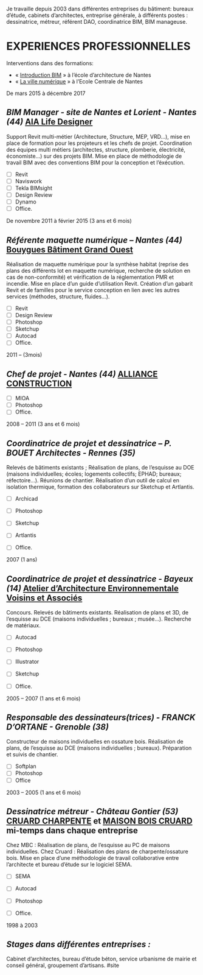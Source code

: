 Je travaille depuis 2003 dans différentes entreprises du bâtiment: bureaux d’étude, cabinets d’architectes, entreprise générale, à différents postes : dessinatrice, métreur, référent DAO, coordinatrice BIM, BIM manageuse.

# EXPERIENCES PROFESSIONNELLES
Interventions dans des formations:
* « [Introduction BIM](http://poleatlantique.com/index.php/project/introduction-bim/) » à l’école d’architecture de Nantes
* « [La ville numérique](https://www.ec-nantes.fr/ingenieur-generaliste/les-options-de-2e-et-3e-annees/option-ville-numerique-189042.kjsp) » à l’Ecole Centrale de Nantes

De mars 2015 à décembre 2017
## *BIM Manager - site de Nantes et Lorient - Nantes (44)* [AIA Life Designer](http://www.a-i-a.fr/) 
Support Revit multi-métier (Architecture, Structure, MEP, VRD…), mise en place de formation pour les projeteurs et les chefs de projet.
Coordination des équipes multi métiers (architectes, structure, plomberie, électricité, économiste…) sur des projets BIM.
Mise en place de méthodologie de travail BIM avec des conventions BIM pour la conception et l’éxécution.

- [ ] Revit
- [ ] Naviswork
- [ ] Tekla BIMsight
- [ ] Design Review
- [ ] Dynamo
- [ ] Office.

De novembre 2011 à février 2015 (3 ans et 6 mois)
## *Référente maquette numérique – Nantes (44)* [Bouygues Bâtiment Grand Ouest](http://www.bouygues-batiment-grand-ouest.fr/) 
Réalisation de maquette numérique pour la synthèse habitat (reprise des plans des différents lot en maquette numérique, recherche de solution en cas de non-conformité) et vérification de la réglementation PMR et incendie.
Mise en place d’un guide d’utilisation Revit. Création d’un gabarit Revit et de familles pour le service conception en lien avec les autres services (méthodes, structure, fluides…).

- [ ] Revit
- [ ] Design Review
- [ ] Photoshop
- [ ] Sketchup
- [ ] Autocad
- [ ] Office.

2011 – (3mois)
## *Chef de projet - Nantes (44)* [ALLIANCE CONSTRUCTION](http://www.allianceconstruction.fr/) 

- [ ] MIOA
- [ ] Photoshop
- [ ] Office.

2008 – 2011 (3 ans et 6 mois)
## *Coordinatrice de projet et dessinatrice – P. BOUET Architectes - Rennes (35)*
Relevés de bâtiments existants ; Réalisation de plans, de l’esquisse au DOE (maisons individuelles; écoles; logements collectifs; EPHAD; bureaux; réfectoire…).
Réunions de chantier. Réalisation d’un outil de calcul en isolation thermique, formation des collaborateurs sur Sketchup et Artlantis.

- [ ] Archicad
- [ ] Photoshop
- [ ] Sketchup
- [ ] Artlantis
- [ ] Office.


2007 (1 ans)
## *Coordinatrice de projet et dessinatrice - Bayeux (14)* [Atelier dʼArchitecture Environnementale Voisins et Associés](http://www.ateliervoisin.fr/architecture-environnement/) 
Concours. Relevés de bâtiments existants. Réalisation de plans et 3D, de l’esquisse au DCE (maisons individuelles ; bureaux ; musée…). Recherche de matériaux.

- [ ] Autocad
- [ ] Photoshop
- [ ] Illustrator
- [ ] Sketchup
- [ ] Office.


2005 – 2007 (1 ans et 6 mois)
## *Responsable des dessinateurs(trices) - FRANCK DʼORTANE - Grenoble (38)*
Constructeur de maisons individuelles en ossature bois.
Réalisation de plans, de l’esquisse au DCE (maisons individuelles ; bureaux). Préparation et suivis de chantier.

- [ ] Softplan
- [ ] Photoshop
- [ ] Office

2003 – 2005 (1 ans et 6 mois)
## *Dessinatrice métreur - Château Gontier (53)* [CRUARD CHARPENTE](http://www.cruard-charpente.com/) et [MAISON BOIS CRUARD](https://www.mbc-maisonbois.com/) mi-temps dans chaque entreprise
Chez MBC : Réalisation de plans, de l’esquisse au PC de maisons individuelles.
Chez Cruard : Réalisation des plans de charpente/ossature bois.
Mise en place d’une méthodologie de travail collaborative entre l’architecte et bureau d’étude sur le logiciel SEMA.

- [ ] SEMA
- [ ] Autocad
- [ ] Photoshop
- [ ] Office.


1998 à 2003
## *Stages dans différentes entreprises :*
Cabinet d’architectes, bureau d’étude béton, service urbanisme de mairie et conseil général, groupement d’artisans.
#site
